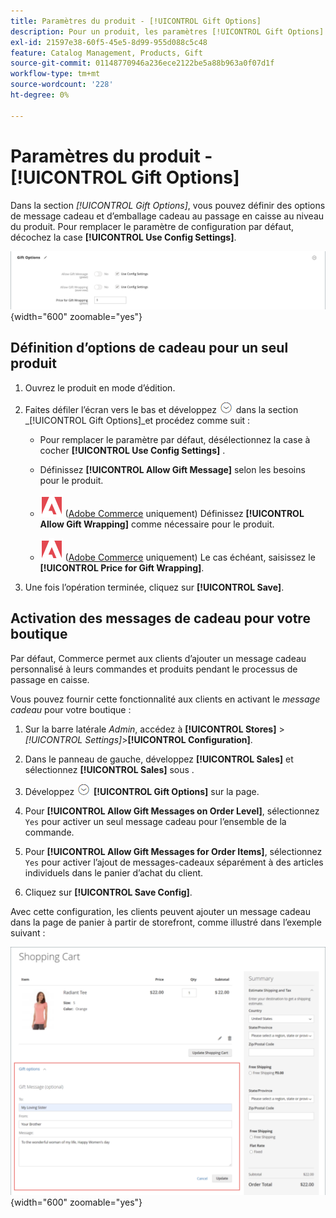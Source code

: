 ```yaml
---
title: Paramètres du produit - [!UICONTROL Gift Options]
description: Pour un produit, les paramètres [!UICONTROL Gift Options] déterminent si un message cadeau peut être inclus ou si des options d’emballage cadeau sont disponibles lors du passage en caisse.
exl-id: 21597e38-60f5-45e5-8d99-955d088c5c48
feature: Catalog Management, Products, Gift
source-git-commit: 01148770946a236ece2122be5a88b963a0f07d1f
workflow-type: tm+mt
source-wordcount: '228'
ht-degree: 0%

---
```


# Paramètres du produit - [!UICONTROL Gift Options]

Dans la section _[!UICONTROL Gift Options]_, vous pouvez définir des options de message cadeau et d’emballage cadeau au passage en caisse au niveau du produit. Pour remplacer le paramètre de configuration par défaut, décochez la case **[!UICONTROL Use Config Settings]**.

![Options de cadeau](./assets/product-gift-options-ee.png){width="600" zoomable="yes"}

## Définition d’options de cadeau pour un seul produit

1. Ouvrez le produit en mode d’édition.

1. Faites défiler l’écran vers le bas et développez ![Sélecteur d’extension](../assets/icon-display-expand.png) dans la section _[!UICONTROL Gift Options]_et procédez comme suit :

   - Pour remplacer le paramètre par défaut, désélectionnez la case à cocher **[!UICONTROL Use Config Settings]** .

   - Définissez **[!UICONTROL Allow Gift Message]** selon les besoins pour le produit.

   - ![Adobe Commerce](../assets/adobe-logo.svg) ([Adobe Commerce](../landing/home.md#product-editions) uniquement) Définissez **[!UICONTROL Allow Gift Wrapping]** comme nécessaire pour le produit.

   - ![Adobe Commerce](../assets/adobe-logo.svg) ([Adobe Commerce](../landing/home.md#product-editions) uniquement) Le cas échéant, saisissez le **[!UICONTROL Price for Gift Wrapping]**.

1. Une fois l’opération terminée, cliquez sur **[!UICONTROL Save]**.

## Activation des messages de cadeau pour votre boutique

Par défaut, Commerce permet aux clients d’ajouter un message cadeau personnalisé à leurs commandes et produits pendant le processus de passage en caisse.

Vous pouvez fournir cette fonctionnalité aux clients en activant le _message cadeau_ pour votre boutique :

1. Sur la barre latérale _Admin_, accédez à **[!UICONTROL Stores]** > _[!UICONTROL Settings]_>**[!UICONTROL Configuration]**.

1. Dans le panneau de gauche, développez **[!UICONTROL Sales]** et sélectionnez **[!UICONTROL Sales]** sous .

1. Développez ![Sélecteur d’extension](../assets/icon-display-expand.png) **[!UICONTROL Gift Options]** sur la page.

1. Pour **[!UICONTROL Allow Gift Messages on Order Level]**, sélectionnez `Yes` pour activer un seul message cadeau pour l’ensemble de la commande.

1. Pour **[!UICONTROL Allow Gift Messages for Order Items]**, sélectionnez `Yes` pour activer l’ajout de messages-cadeaux séparément à des articles individuels dans le panier d’achat du client.

1. Cliquez sur **[!UICONTROL Save Config]**.

Avec cette configuration, les clients peuvent ajouter un message cadeau dans la page de panier à partir de storefront, comme illustré dans l’exemple suivant :

![Message cadeau](./assets/gift-message.png){width="600" zoomable="yes"}
